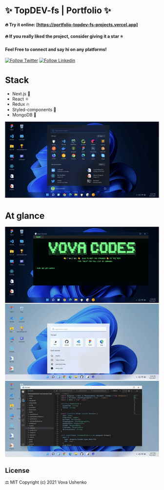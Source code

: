 # ✨ TopDEV-fs | Portfolio ✨

#### 🔥 Try it online: [https://portfolio-topdev-fs-projects.vercel.app]

#### 🔥 If you really liked the project, consider giving it a star ⭐

#### Feel Free to connect and say hi on any platforms!

[![Follow Twitter](https://img.shields.io/badge/Twitter-1DA1F2?style=for-the-badge&logo=twitter&logoColor=white)](https://twitter.com/vova_ush)
[![Follow Linkedin](https://img.shields.io/badge/LinkedIn-0077B5?style=for-the-badge&logo=linkedin&logoColor=white)](https://www.linkedin.com/in/vovau/)

# Stack

- Next.js 🚀
- React ⚛
- Redux 🔥
- Styled-components 💅
- MongoDB 🍃

![home](./public/about/5.png)

# At glance

![home](./public/about/4.png)
![home](./public/about/2.png)
![home](./public/about/3.png)

## License

⚖️ MIT Copyright (c) 2021 Vova Ushenko
